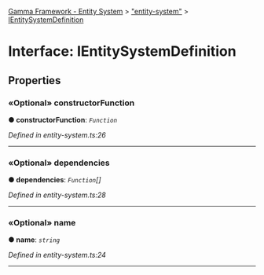 [Gamma Framework - Entity System](../README.md) > ["entity-system"](../modules/_entity_system_.md) > [IEntitySystemDefinition](../interfaces/_entity_system_.ientitysystemdefinition.md)



# Interface: IEntitySystemDefinition


## Properties
<a id="constructorfunction"></a>

### «Optional» constructorFunction

**●  constructorFunction**:  *`Function`* 

*Defined in entity-system.ts:26*





___

<a id="dependencies"></a>

### «Optional» dependencies

**●  dependencies**:  *`Function`[]* 

*Defined in entity-system.ts:28*





___

<a id="name"></a>

### «Optional» name

**●  name**:  *`string`* 

*Defined in entity-system.ts:24*





___


